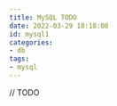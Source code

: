 ```yaml
---
title: MySQL TODO
date: 2022-03-29 18:18:08
id: mysql1
categories:
- db
tags:
- mysql
---
```






// TODO
